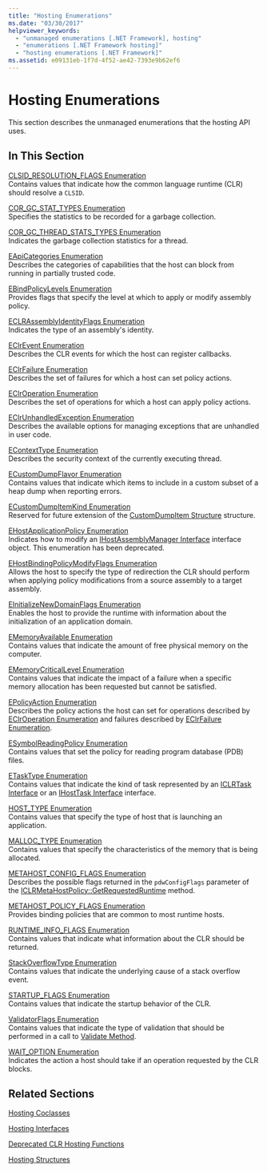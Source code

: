 ```yaml
---
title: "Hosting Enumerations"
ms.date: "03/30/2017"
helpviewer_keywords: 
  - "unmanaged enumerations [.NET Framework], hosting"
  - "enumerations [.NET Framework hosting]"
  - "hosting enumerations [.NET Framework]"
ms.assetid: e09131eb-1f7d-4f52-ae42-7393e9b62ef6
---
```

# Hosting Enumerations
This section describes the unmanaged enumerations that the hosting API uses.  
  
## In This Section  
 [CLSID_RESOLUTION_FLAGS Enumeration](../../../../docs/framework/unmanaged-api/hosting/clsid-resolution-flags-enumeration.md)  
 Contains values that indicate how the common language runtime (CLR) should resolve a `CLSID`.  
  
 [COR_GC_STAT_TYPES Enumeration](../../../../docs/framework/unmanaged-api/hosting/cor-gc-stat-types-enumeration.md)  
 Specifies the statistics to be recorded for a garbage collection.  
  
 [COR_GC_THREAD_STATS_TYPES Enumeration](../../../../docs/framework/unmanaged-api/hosting/cor-gc-thread-stats-types-enumeration.md)  
 Indicates the garbage collection statistics for a thread.  
  
 [EApiCategories Enumeration](../../../../docs/framework/unmanaged-api/hosting/eapicategories-enumeration.md)  
 Describes the categories of capabilities that the host can block from running in partially trusted code.  
  
 [EBindPolicyLevels Enumeration](../../../../docs/framework/unmanaged-api/hosting/ebindpolicylevels-enumeration.md)  
 Provides flags that specify the level at which to apply or modify assembly policy.  
  
 [ECLRAssemblyIdentityFlags Enumeration](../../../../docs/framework/unmanaged-api/hosting/eclrassemblyidentityflags-enumeration.md)  
 Indicates the type of an assembly's identity.  
  
 [EClrEvent Enumeration](../../../../docs/framework/unmanaged-api/hosting/eclrevent-enumeration.md)  
 Describes the CLR events for which the host can register callbacks.  
  
 [EClrFailure Enumeration](../../../../docs/framework/unmanaged-api/hosting/eclrfailure-enumeration.md)  
 Describes the set of failures for which a host can set policy actions.  
  
 [EClrOperation Enumeration](../../../../docs/framework/unmanaged-api/hosting/eclroperation-enumeration.md)  
 Describes the set of operations for which a host can apply policy actions.  
  
 [EClrUnhandledException Enumeration](../../../../docs/framework/unmanaged-api/hosting/eclrunhandledexception-enumeration.md)  
 Describes the available options for managing exceptions that are unhandled in user code.  
  
 [EContextType Enumeration](../../../../docs/framework/unmanaged-api/hosting/econtexttype-enumeration.md)  
 Describes the security context of the currently executing thread.  
  
 [ECustomDumpFlavor Enumeration](../../../../docs/framework/unmanaged-api/hosting/ecustomdumpflavor-enumeration.md)  
 Contains values that indicate which items to include in a custom subset of a heap dump when reporting errors.  
  
 [ECustomDumpItemKind Enumeration](../../../../docs/framework/unmanaged-api/hosting/ecustomdumpitemkind-enumeration.md)  
 Reserved for future extension of the [CustomDumpItem Structure](../../../../docs/framework/unmanaged-api/hosting/customdumpitem-structure.md) structure.  
  
 [EHostApplicationPolicy Enumeration](../../../../docs/framework/unmanaged-api/hosting/ehostapplicationpolicy-enumeration.md)  
 Indicates how to modify an [IHostAssemblyManager Interface](../../../../docs/framework/unmanaged-api/hosting/ihostassemblymanager-interface.md) interface object. This enumeration has been deprecated.  
  
 [EHostBindingPolicyModifyFlags Enumeration](../../../../docs/framework/unmanaged-api/hosting/ehostbindingpolicymodifyflags-enumeration.md)  
 Allows the host to specify the type of redirection the CLR should perform when applying policy modifications from a source assembly to a target assembly.  
  
 [EInitializeNewDomainFlags Enumeration](../../../../docs/framework/unmanaged-api/hosting/einitializenewdomainflags-enumeration.md)  
 Enables the host to provide the runtime with information about the initialization of an application domain.  
  
 [EMemoryAvailable Enumeration](../../../../docs/framework/unmanaged-api/hosting/ememoryavailable-enumeration.md)  
 Contains values that indicate the amount of free physical memory on the computer.  
  
 [EMemoryCriticalLevel Enumeration](../../../../docs/framework/unmanaged-api/hosting/ememorycriticallevel-enumeration.md)  
 Contains values that indicate the impact of a failure when a specific memory allocation has been requested but cannot be satisfied.  
  
 [EPolicyAction Enumeration](../../../../docs/framework/unmanaged-api/hosting/epolicyaction-enumeration.md)  
 Describes the policy actions the host can set for operations described by [EClrOperation Enumeration](../../../../docs/framework/unmanaged-api/hosting/eclroperation-enumeration.md) and failures described by [EClrFailure Enumeration](../../../../docs/framework/unmanaged-api/hosting/eclrfailure-enumeration.md).  
  
 [ESymbolReadingPolicy Enumeration](../../../../docs/framework/unmanaged-api/hosting/esymbolreadingpolicy-enumeration.md)  
 Contains values that set the policy for reading program database (PDB) files.  
  
 [ETaskType Enumeration](../../../../docs/framework/unmanaged-api/hosting/etasktype-enumeration.md)  
 Contains values that indicate the kind of task represented by an [ICLRTask Interface](../../../../docs/framework/unmanaged-api/hosting/iclrtask-interface.md) or an [IHostTask Interface](../../../../docs/framework/unmanaged-api/hosting/ihosttask-interface.md) interface.  
  
 [HOST_TYPE Enumeration](../../../../docs/framework/unmanaged-api/hosting/host-type-enumeration.md)  
 Contains values that specify the type of host that is launching an application.  
  
 [MALLOC_TYPE Enumeration](../../../../docs/framework/unmanaged-api/hosting/malloc-type-enumeration.md)  
 Contains values that specify the characteristics of the memory that is being allocated.  
  
 [METAHOST_CONFIG_FLAGS Enumeration](../../../../docs/framework/unmanaged-api/hosting/metahost-config-flags-enumeration.md)  
 Describes the possible flags returned in the `pdwConfigFlags` parameter of the [ICLRMetaHostPolicy::GetRequestedRuntime](../../../../docs/framework/unmanaged-api/hosting/iclrmetahostpolicy-getrequestedruntime-method.md) method.  
  
 [METAHOST_POLICY_FLAGS Enumeration](../../../../docs/framework/unmanaged-api/hosting/metahost-policy-flags-enumeration.md)  
 Provides binding policies that are common to most runtime hosts.  
  
 [RUNTIME_INFO_FLAGS Enumeration](../../../../docs/framework/unmanaged-api/hosting/runtime-info-flags-enumeration.md)  
 Contains values that indicate what information about the CLR should be returned.  
  
 [StackOverflowType Enumeration](../../../../docs/framework/unmanaged-api/hosting/stackoverflowtype-enumeration.md)  
 Contains values that indicate the underlying cause of a stack overflow event.  
  
 [STARTUP_FLAGS Enumeration](../../../../docs/framework/unmanaged-api/hosting/startup-flags-enumeration.md)  
 Contains values that indicate the startup behavior of the CLR.  
  
 [ValidatorFlags Enumeration](../../../../docs/framework/unmanaged-api/hosting/validatorflags-enumeration.md)  
 Contains values that indicate the type of validation that should be performed in a call to [Validate Method](../../../../docs/framework/unmanaged-api/hosting/iclrvalidator-validate-method.md).  
  
 [WAIT_OPTION Enumeration](../../../../docs/framework/unmanaged-api/hosting/wait-option-enumeration.md)  
 Indicates the action a host should take if an operation requested by the CLR blocks.  
  
## Related Sections  
 [Hosting Coclasses](../../../../docs/framework/unmanaged-api/hosting/hosting-coclasses.md)  
  
 [Hosting Interfaces](../../../../docs/framework/unmanaged-api/hosting/hosting-interfaces.md)  
  
 [Deprecated CLR Hosting Functions](../../../../docs/framework/unmanaged-api/hosting/deprecated-clr-hosting-functions.md)  
  
 [Hosting Structures](../../../../docs/framework/unmanaged-api/hosting/hosting-structures.md)
